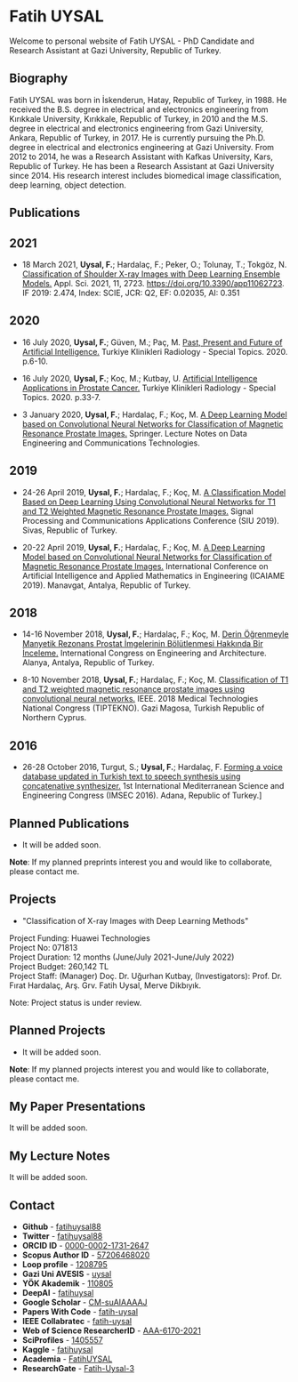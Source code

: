 # Fatih UYSAL
Welcome to personal website of Fatih UYSAL - PhD Candidate and Research Assistant at Gazi University, Republic of Turkey.

## Biography
Fatih UYSAL was born in İskenderun, Hatay, Republic of Turkey, in 1988. He received the B.S. degree in electrical and electronics engineering from Kırıkkale University, Kırıkkale, Republic of Turkey, in 2010 and the M.S. degree in electrical and electronics engineering from Gazi University, Ankara, Republic of Turkey, in 2017. He is currently pursuing the Ph.D. degree in electrical and electronics engineering at Gazi University. From 2012 to 2014, he was a Research Assistant with Kafkas University, Kars, Republic of Turkey. He has been a Research Assistant at Gazi University since 2014. His research interest includes biomedical image classification, deep learning, object detection.  
  
## Publications
## 2021
* 18 March 2021, **Uysal, F.**; Hardalaç, F.; Peker, O.; Tolunay, T.; Tokgöz, N. [Classification of Shoulder X-ray Images with Deep Learning Ensemble Models.](https://www.mdpi.com/2076-3417/11/6/2723) Appl. Sci. 2021, 11, 2723. https://doi.org/10.3390/app11062723. IF 2019: 2.474, Index: SCIE, JCR: Q2, EF: 0.02035, AI: 0.351  

## 2020
* 16 July 2020, **Uysal, F.**; Güven, M.; Paç, M. [Past, Present and Future of Artificial Intelligence.](https://www.turkiyeklinikleri.com/article/en-yapay-zeknin-dunu-bugunu-ve-gelecegi-88869.html) Turkiye Klinikleri Radiology - Special Topics. 2020. p.6-10.  

* 16 July 2020, **Uysal, F.**; Koç, M.; Kutbay, U. [Artificial Intelligence Applications in Prostate Cancer.](https://www.turkiyeklinikleri.com/article/en-prostat-kanserinde-yapay-zek-uygulamalari-88874.html) Turkiye Klinikleri Radiology - Special Topics. 2020. p.33-7.  

* 3 January 2020, **Uysal, F.**; Hardalaç, F.; Koç, M. [A Deep Learning Model based on Convolutional Neural Networks for Classification of Magnetic Resonance Prostate Images.](https://link.springer.com/chapter/10.1007/978-3-030-36178-5_59) Springer. Lecture Notes on Data Engineering and Communications Technologies.

## 2019
* 24-26 April 2019, **Uysal, F.**; Hardalaç, F.; Koç, M. [A Classification Model Based on Deep Learning Using Convolutional Neural Networks for T1 and T2 Weighted Magnetic Resonance Prostate Images.](https://siu2019.gtu.edu.tr/wp-content/uploads/2019/06/Kurultay_Program_Sunulan.pdf) Signal Processing and Communications Applications Conference (SIU 2019). Sivas, Republic of Turkey.  

* 20-22 April 2019, **Uysal, F.**; Hardalaç, F.; Koç, M. [A Deep Learning Model based on Convolutional Neural Networks for Classification of Magnetic Resonance Prostate Images.](http://icaiame.com/wp-content/uploads/2020/01/ICAIAME2019Programme.pdf) International Conference on Artificial Intelligence and Applied Mathematics in Engineering (ICAIAME 2019). Manavgat, Antalya, Republic of Turkey.

## 2018
* 14-16 November 2018, **Uysal, F.**; Hardalaç, F.; Koç, M. [Derin Öğrenmeyle Manyetik Rezonans Prostat İmgelerinin Bölütlenmesi Hakkında Bir İnceleme.](https://avesis.gazi.edu.tr/yayin/fa255ad1-6ced-4af2-8273-f95f14d371f5/derin-ogrenmeyle-manyetik-rezonans-prostat-imgelerinin-bolutlenmesi-hakkinda-bir-inceleme) International Congress on Engineering and Architecture. Alanya, Antalya, Republic of Turkey.  

* 8-10 November 2018, **Uysal, F.**; Hardalaç, F.; Koç, M. [Classification of T1 and T2 weighted magnetic resonance prostate images using convolutional neural networks.](https://ieeexplore.ieee.org/document/8596792) IEEE. 2018 Medical Technologies National Congress (TIPTEKNO). Gazi Magosa, Turkish Republic of Northern Cyprus.

## 2016
* 26-28 October 2016, Turgut, S.; **Uysal, F.**; Hardalaç, F. [Forming a voice database updated in Turkish text to speech synthesis using concatenative synthesizer.](https://avesis.gazi.edu.tr/yayin/f376512c-deac-4441-be40-230c30aac2cc/forming-a-voice-database-updated-in-turkish-text-to-speech-synthesis-using-concatenative-synthesizer) 1st International Mediterranean Science and Engineering Congress (IMSEC 2016). Adana, Republic of Turkey.]

## Planned Publications
* It will be added soon.   
  
**Note**: If my planned preprints interest you and would like to collaborate, please contact me.

## Projects
* "Classification of X-ray Images with Deep Learning Methods"  

Project Funding: Huawei Technologies  
Project No: 071813  
Project Duration: 12 months (June/July 2021-June/July 2022)  
Project Budget: 260,142 TL  
Project Staff: (Manager) Doç. Dr. Uğurhan Kutbay, (Investigators): Prof. Dr. Fırat Hardalaç, Arş. Grv. Fatih Uysal, Merve Dikbıyık.  

Note: Project status is under review.  

## Planned Projects
* It will be added soon.   

**Note**: If my planned projects interest you and would like to collaborate, please contact me.

## My Paper Presentations
It will be added soon.  

## My Lecture Notes
It will be added soon.  

## Contact
* **Github** - [fatihuysal88](https://github.com/fatihuysal88)
* **Twitter** - [fatihuysal88](https://twitter.com/fatihuysal88)
* **ORCID ID** - [0000-0002-1731-2647](https://orcid.org/0000-0002-1731-2647)
* **Scopus Author ID** - [57206468020](https://www.scopus.com/authid/detail.uri?authorId=57206468020)
* **Loop profile** - [1208795](https://loop.frontiersin.org/people/1208795/overview)
* **Gazi Uni AVESIS** - [uysal](https://avesis.gazi.edu.tr/uysal)
* **YÖK Akademik** - [110805](https://v.gd/fatihuysal)
* **DeepAI** - [fatihuysal](https://deepai.org/profile/fatihuysal)
* **Google Scholar** - [CM-suAIAAAAJ](https://scholar.google.com.tr/citations?user=CM-suAIAAAAJ)
* **Papers With Code** - [fatih-uysal](https://paperswithcode.com/author/fatih-uysal)
* **IEEE Collabratec** - [fatih-uysal](https://ieee-collabratec.ieee.org/app/p/FatihUYSAL741555)
* **Web of Science ResearcherID** - [AAA-6170-2021](https://publons.com/researcher/AAA-6170-2021)
* **SciProfiles** - [1405557](https://sciprofiles.com/profile/1405557)
* **Kaggle** - [fatihuysal](https://www.kaggle.com/fatihuysal)
* **Academia** - [FatihUYSAL](https://gazi.academia.edu/FatihUYSAL)
* **ResearchGate** - [Fatih-Uysal-3](https://www.researchgate.net/profile/Fatih-Uysal-3)
